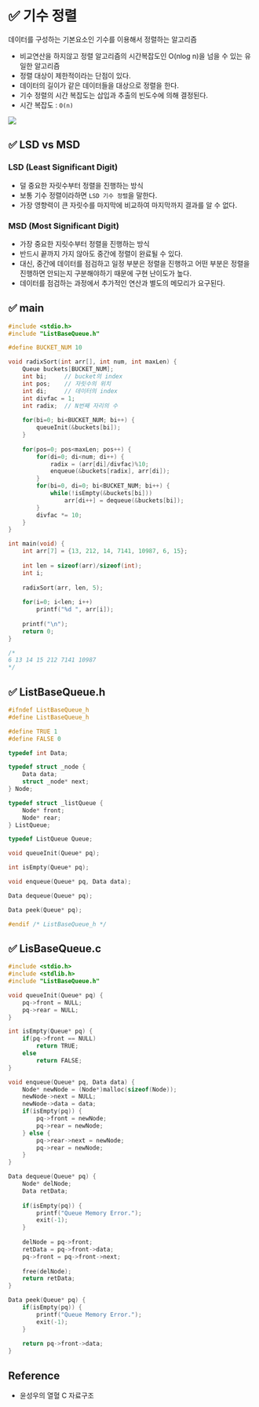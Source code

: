 # ✅ 기수 정렬
데이터를 구성하는 기본요소인 기수를 이용해서 정렬하는 알고리즘
- 비교연산을 하지않고 정렬 알고리즘의 시간복잡도인 O(nlog n)을 넘을 수 있는 유일한 알고리즘
- 정렬 대상이 제한적이라는 단점이 있다.
- 데이터의 길이가 같은 데이터들을 대상으로 정렬을 한다.
- 기수 정렬의 시간 복잡도는 삽입과 추출의 빈도수에 의해 결정된다.
- 시간 복잡도 : `O(n)`

<img src = "https://user-images.githubusercontent.com/108064146/195353713-294a4894-b853-4605-ab2d-8a5c80e5ecbe.PNG">
</br>

## ✅ LSD vs MSD

### LSD (Least Significant Digit)
- 덜 중요한 자릿수부터 정렬을 진행하는 방식
- 보통 기수 정렬이라하면 `LSD 기수 정렬`을 말한다.
- 가장 영향력이 큰 자릿수를 마지막에 비교하여 마지막까지 결과를 알 수 없다.

### MSD (Most Significant Digit)
- 가장 중요한 지릿수부터 정렬을 진행하는 방식
- 반드시 끝까지 가지 않아도 중간에 정렬이 완료될 수 있다.
- 대신, 중간에 데이터를 점검하고 일정 부분은 정렬을 진행하고 어떤 부분은 정렬을 진행하면 안되는지 구분해야하기 때문에 구현 난이도가 높다.
- 데이터를 점검하는 과정에서 추가적인 연산과 별도의 메모리가 요구된다.

## ✅ main

```c
#include <stdio.h>
#include "ListBaseQueue.h"

#define BUCKET_NUM 10

void radixSort(int arr[], int num, int maxLen) {
    Queue buckets[BUCKET_NUM];
    int bi;     // bucket의 index
    int pos;    // 자릿수의 위치
    int di;     // 데이터의 index
    int divfac = 1;
    int radix;  // N번째 자리의 수
    
    for(bi=0; bi<BUCKET_NUM; bi++) {
        queueInit(&buckets[bi]);
    }
    
    for(pos=0; pos<maxLen; pos++) {
        for(di=0; di<num; di++) {
            radix = (arr[di]/divfac)%10;
            enqueue(&buckets[radix], arr[di]);
        }
        for(bi=0, di=0; bi<BUCKET_NUM; bi++) {
            while(!isEmpty(&buckets[bi]))
                arr[di++] = dequeue(&buckets[bi]);
        }
        divfac *= 10;
    }
}

int main(void) {
    int arr[7] = {13, 212, 14, 7141, 10987, 6, 15};
    
    int len = sizeof(arr)/sizeof(int);
    int i;
    
    radixSort(arr, len, 5);
    
    for(i=0; i<len; i++)
        printf("%d ", arr[i]);
    
    printf("\n");
    return 0;
}

/*
6 13 14 15 212 7141 10987 
*/
```

## ✅ ListBaseQueue.h

```c
#ifndef ListBaseQueue_h
#define ListBaseQueue_h

#define TRUE 1
#define FALSE 0

typedef int Data;

typedef struct _node {
    Data data;
    struct _node* next;
} Node;

typedef struct _listQueue {
    Node* front;
    Node* rear;
} ListQueue;

typedef ListQueue Queue;

void queueInit(Queue* pq);

int isEmpty(Queue* pq);

void enqueue(Queue* pq, Data data);

Data dequeue(Queue* pq);

Data peek(Queue* pq);

#endif /* ListBaseQueue_h */
```

## ✅ LisBaseQueue.c

```c
#include <stdio.h>
#include <stdlib.h>
#include "ListBaseQueue.h"

void queueInit(Queue* pq) {
    pq->front = NULL;
    pq->rear = NULL;
}

int isEmpty(Queue* pq) {
    if(pq->front == NULL)
        return TRUE;
    else
        return FALSE;
}

void enqueue(Queue* pq, Data data) {
    Node* newNode = (Node*)malloc(sizeof(Node));
    newNode->next = NULL;
    newNode->data = data;
    if(isEmpty(pq)) {
        pq->front = newNode;
        pq->rear = newNode;
    } else {
        pq->rear->next = newNode;
        pq->rear = newNode;
    }
}

Data dequeue(Queue* pq) {
    Node* delNode;
    Data retData;
    
    if(isEmpty(pq)) {
        printf("Queue Memory Error.");
        exit(-1);
    }
    
    delNode = pq->front;
    retData = pq->front->data;
    pq->front = pq->front->next;
    
    free(delNode);
    return retData;
}

Data peek(Queue* pq) {
    if(isEmpty(pq)) {
        printf("Queue Memory Error.");
        exit(-1);
    }
    
    return pq->front->data;
}
```

## Reference
- 윤성우의 열혈 C 자료구조
